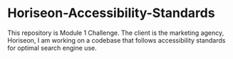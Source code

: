 # Horiseon-Accessibility-Standards
This repository is Module 1 Challenge. The client is the marketing agency, Horiseon, I am working on a codebase that follows accessibility standards for optimal search engine use. 
